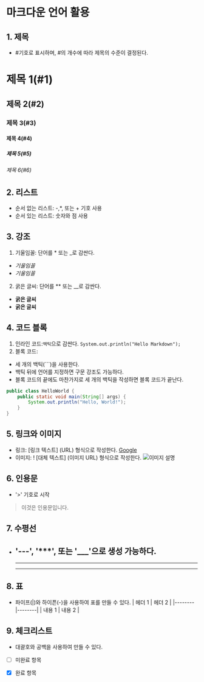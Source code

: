 # 마크다운 언어 활용
## 1. 제목
- #기호로 표시하며, #의 개수에 따라 제목의 수준이 결정된다.
# 제목 1(#1)
## 제목 2(#2)
### 제목 3(#3)
#### 제목 4(#4)
##### 제목 5(#5)
###### 제목 6(#6)

## 2. 리스트
- 순서 없는 리스트: -,*, 또는 + 기호 사용
- 순서 있는 리스트: 숫자와 점 사용

## 3. 강조
1. 기울임꼴: 단어를 * 또는 _로 감싼다.
  - *기울임꼴*
  - _기울임꼴_

2. 굵은 글씨: 단어를 ** 또는 __로 감싼다.
  - **굵은 글씨**
  - __굵은 글씨__

## 4. 코드 블록
1. 인라인 코드:`백틱`으로 감싼다.
  `System.out.println("Hello Markdown");`
2. 블록 코드:
- 세 개의 백틱(```)을 사용한다.
- 백틱 뒤에 언어를 지정하면 구문 강조도 가능하다.
- 블록 코드의 끝에도 마찬가지로 세 개의 백틱을 작성하면 블록 코드가 끝난다.
```java
public class HelloWorld {
    public static void main(String[] args) {
        System.out.println("Hello, World!");
    } 
}
```

## 5. 링크와 이미지
- 링크: [링크 텍스트] (URL) 형식으로 작성한다.
  [Google](https://www.google.com)
- 이미지: ! [대체 텍스트] (이미지 URL) 형식으로 작성한다.
  ![이미지 설명](https://example.com/image.jpg)

## 6. 인용문
- '>' 기호로 시작
> 이것은 인용문입니다.

## 7. 수평선
- '---', '***', 또는 '___'으로 생성 가능하다.
  ---
  ***
  ___

## 8. 표
- 파이프(|)와 하이픈(-)을 사용하여 표를 만들 수 있다.
  | 헤더 1 | 헤더 2 |
  |--------|--------|
  | 내용 1 | 내용 2 |

## 9. 체크리스트
- 대괄호와 공백을 사용하여 만들 수 있다.
 - [ ] 미완료 항목
 - [x] 완료 항목


